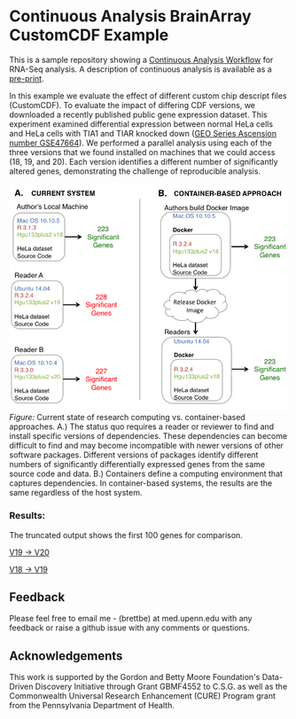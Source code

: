 # Continuous Analysis BrainArray CustomCDF Example

This is a sample repository showing a [Continuous Analysis Workflow](https://github.com/greenelab/continuous_analysis) for RNA-Seq analysis. A description of continuous analysis is available as a [pre-print](http://dx.doi.org/10.1101/056473).

In this example we evaluate the effect of different custom chip descript files (CustomCDF). To evaluate the impact of differing CDF versions, we downloaded a recently published public gene expression dataset. This experiment examined differential expression between normal HeLa cells and HeLa cells with TIA1 and TIAR knocked down ([GEO Series Ascension number GSE47664](http://www.ncbi.nlm.nih.gov/geo/query/acc.cgi?acc=GSE47664)). We performed a parallel analysis using each of the three versions that we found installed on machines that we could access (18, 19, and 20). Each version identifies a different number of significantly altered genes, demonstrating the challenge of reproducible analysis. 

![](https://raw.githubusercontent.com/greenelab/continuous_analysis_brainarray/master/references/comparison.png)
*Figure:* Current state of research computing vs. container-based approaches. A.) The status quo requires a reader or reviewer to find and install specific versions of dependencies. These dependencies can become difficult to find and may become incompatible with newer versions of other software packages. Different versions of packages identify different numbers of significantly differentially expressed genes from the same source code and data. B.) Containers define a computing environment that captures dependencies. In container-based systems, the results are the same regardless of the host system. 


### Results: 
The truncated output shows the first 100 genes for comparison.

[V19 -> V20](https://github.com/greenelab/continuous_analysis_brainarray/commit/443e8123ca9baa0b72d03c23dc07933ba1a3b5de)

[V18 -> V19](https://github.com/greenelab/continuous_analysis_brainarray/commit/55a63b83b1ee53a89c61a2d7c831f6ad74297620)

## Feedback

Please feel free to email me - (brettbe) at med.upenn.edu with any feedback or raise a github issue with any comments or questions.

## Acknowledgements
This work is supported by the Gordon and Betty Moore Foundation's Data-Driven Discovery Initiative through Grant GBMF4552 to C.S.G. as well as the Commonwealth Universal Research Enhancement (CURE) Program grant from the Pennsylvania Department of Health.
